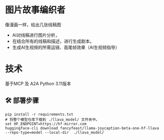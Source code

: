 # 图片故事编织者

像漫画一样，给出几张线稿图
- AI对线稿进行图片分析，
- 在结合所有的线稿和描述，进行生成剧本。
- 生成AI生视频的所需运镜、首尾帧效果（AI生视频指导）


# 技术
基于MCP 及 A2A
Python 3.11版本


## 🛠️ 部署步骤
```commandline
pip install -r requirements.txt
# 将整个模型仓库下载到 ./llava_model/ 文件夹中。
set HF_ENDPOINT=https://hf-mirror.com
huggingface-cli download fancyfeast/llama-joycaption-beta-one-hf-llava --repo-type=model --local-dir  ./llava_model/

```
